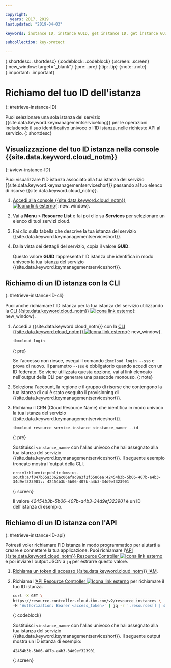 ```yaml
---

copyright:
  years: 2017, 2019
lastupdated: "2019-04-03"

keywords: instance ID, instance GUID, get instance ID, get instance GUID, instance ID API, instance ID CLI

subcollection: key-protect

---
```


{:shortdesc: .shortdesc}
{:codeblock: .codeblock}
{:screen: .screen}
{:new_window: target="_blank"}
{:pre: .pre}
{:tip: .tip}
{:note: .note}
{:important: .important}

# Richiamo del tuo ID dell'istanza
{: #retrieve-instance-ID}

Puoi selezionare una sola istanza del servizio {{site.data.keyword.keymanagementservicelong}} per le operazioni includendo il suo identificativo univoco o l'ID istanza, nelle richieste API al servizio.
{: shortdesc}

## Visualizzazione del tuo ID istanza nella console {{site.data.keyword.cloud_notm}}
{: #view-instance-ID}

Puoi visualizzare l'ID istanza associato alla tua istanza del servizio {{site.data.keyword.keymanagementserviceshort}} passando al tuo elenco di risorse {{site.data.keyword.cloud_notm}}.

1. [Accedi alla console {{site.data.keyword.cloud_notm}} ![Icona link esterno](../../icons/launch-glyph.svg "Icona link esterno")](https://{DomainName}){: new_window}.
2. Vai a **Menu** &gt; **Resource List** e fai poi clic su **Services** per selezionare un elenco di tuoi servizi cloud.
3. Fai clic sulla tabella che descrive la tua istanza del servizio {{site.data.keyword.keymanagementserviceshort}}.
4. Dalla vista dei dettagli del servizio, copia il valore **GUID**.

    Questo valore **GUID** rappresenta l'ID istanza che identifica in modo univoco la tua istanza del servizio {{site.data.keyword.keymanagementserviceshort}}.

## Richiamo di un ID istanza con la CLI
{: #retrieve-instance-ID-cli}

Puoi anche richiamare l'ID istanza per la tua istanza del servizio utilizzando la [CLI {{site.data.keyword.cloud_notm}} ![Icona link esterno](../../icons/launch-glyph.svg "Icona link esterno")](/docs/cli?topic=cloud-cli-ibmcloud-cli){: new_window}.

1. Accedi a {{site.data.keyword.cloud_notm}} con la [CLI {{site.data.keyword.cloud_notm}} ![Icona link esterno](../../icons/launch-glyph.svg "Icona link esterno")](/docs/cli?topic=cloud-cli-ibmcloud-cli){: new_window}.

    ```sh
    ibmcloud login 
    ```
    {: pre}

    Se l'accesso non riesce, esegui il comando `ibmcloud login --sso` e prova di nuovo. Il parametro `--sso` è obbligatorio quando
accedi con un ID federato. Se viene utilizzata questa opzione, vai al link elencato nell'output della CLI
per generare una passcode monouso.
    {: note}

2. Seleziona l'account, la regione e il gruppo di risorse che contengono la tua istanza di cui è stato eseguito il provisioning di {{site.data.keyword.keymanagementserviceshort}}.

3. Richiama il CRN (Cloud Resource Name) che identifica in modo univoco la tua istanza del servizio {{site.data.keyword.keymanagementserviceshort}}. 

    ```sh
    ibmcloud resource service-instance <instance_name> --id
    ```
    {: pre}

    Sostituisci `<instance_name>` con l'alias univoco che hai assegnato alla tua istanza del servizio {{site.data.keyword.keymanagementserviceshort}}. Il seguente esempio troncato mostra l'output della CLI.

    ```
    crn:v1:bluemix:public:kms:us-south:a/f047b55a3362ac06afad8a3f2f5586ea:42454b3b-5b06-407b-a4b3-34d9ef323901:: 42454b3b-5b06-407b-a4b3-34d9ef323901
    ```
    {: screen}

    Il valore _42454b3b-5b06-407b-a4b3-34d9ef323901_ è un ID dell'istanza di esempio.


## Richiamo di un ID istanza con l'API
{: #retrieve-instance-ID-api}

Potresti voler richiamare l'ID istanza in modo programmatico per aiutarti a creare e connettere la tua applicazione. Puoi richiamare l'[API {{site.data.keyword.cloud_notm}} Resource Controller ![Icona link esterno](../../icons/launch-glyph.svg "Icona link esterno")](https://{DomainName}/apidocs/resource-controller) e poi inviare l'output JSON a `jq` per estrarre questo valore.

1. [Richiama un token di accesso {{site.data.keyword.cloud_notm}} IAM](/docs/services/key-protect?topic=key-protect-retrieve-access-token).
2. Richiama l'[API Resource Controller ![Icona link esterno](../../icons/launch-glyph.svg "Icona link esterno")](https://{DomainName}/apidocs/resource-controller) per richiamare il tuo ID istanza.

    ```sh
    curl -X GET \
    https://resource-controller.cloud.ibm.com/v2/resource_instances \
    -H 'Authorization: Bearer <access_token>' | jq -r '.resources[] | select(.name | contains("<instance_name>")) | .guid'
    ```
    {: codeblock}

    Sostituisci `<instance_name>` con l'alias univoco che hai assegnato alla tua istanza del servizio {{site.data.keyword.keymanagementserviceshort}}. Il seguente output mostra un ID istanza di esempio:

    ```
    42454b3b-5b06-407b-a4b3-34d9ef323901
    ```
    {: screen}
